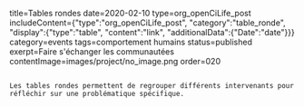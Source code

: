 title=Tables rondes
date=2020-02-10
type=org_openCiLife_post
includeContent={"type":"org_openCiLife_post", "category":"table_ronde", "display":{"type":"table", "content":"link", "additionalData":{"Date":"date"}}}
category=events
tags=comportement humains
status=published
exerpt=Faire s'échanger les communautées
contentImage=images/project/no_image.png
order=020
~~~~~~

Les tables rondes permettent de regrouper différents intervenants pour réfléchir sur une problématique spécifique.